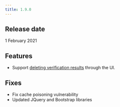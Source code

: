 ```yaml
---
title: 1.9.0
---
```


## Release date

1 February 2021

## Features

* Support [deleting verification results](/docs/how_to#delete-verification-results) through the UI.

## Fixes

* Fix cache poisoning vulnerability
* Updated JQuery and Bootstrap libraries
